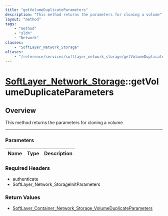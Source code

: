 ```yaml
---
title: "getVolumeDuplicateParameters"
description: "This method returns the parameters for cloning a volume"
layout: "method"
tags:
    - "method"
    - "sldn"
    - "Network"
classes:
    - "SoftLayer_Network_Storage"
aliases:
    - "/reference/services/softlayer_network_storage/getVolumeDuplicateParameters"
---
```

# [SoftLayer_Network_Storage](/reference/services/SoftLayer_Network_Storage)::getVolumeDuplicateParameters





## Overview 
This method returns the parameters for cloning a volume 

-----

### Parameters 
|Name | Type | Description |
| --- | --- | --- |


### Required Headers
* authenticate
* SoftLayer_Network_StorageInitParameters


### Return Values
* <a href='/reference/datatypes/SoftLayer_Container_Network_Storage_VolumeDuplicateParameters'>SoftLayer_Container_Network_Storage_VolumeDuplicateParameters </a>




